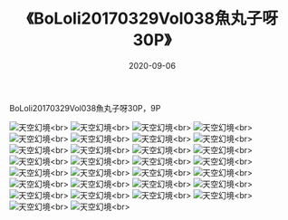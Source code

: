 ﻿---
layout: post
title: 《BoLoli20170329Vol038魚丸子呀30P》
date: 2020-09-06
img: http://photo.orgx.cf/性感/2020/BoLoli20170329Vol038魚丸子呀30P/000.jpg
tags: [美女,性感,泳衣]
---

BoLoli20170329Vol038魚丸子呀30P，9P



![天空幻境](http://photo.orgx.cf/性感/2020/BoLoli20170329Vol038魚丸子呀30P/001.jpg''天空幻境'')<br>
![天空幻境](http://photo.orgx.cf/性感/2020/BoLoli20170329Vol038魚丸子呀30P/002.jpg''天空幻境'')<br>
![天空幻境](http://photo.orgx.cf/性感/2020/BoLoli20170329Vol038魚丸子呀30P/003.jpg''天空幻境'')<br>
![天空幻境](http://photo.orgx.cf/性感/2020/BoLoli20170329Vol038魚丸子呀30P/004.jpg''天空幻境'')<br>
![天空幻境](http://photo.orgx.cf/性感/2020/BoLoli20170329Vol038魚丸子呀30P/005.jpg''天空幻境'')<br>
![天空幻境](http://photo.orgx.cf/性感/2020/BoLoli20170329Vol038魚丸子呀30P/006.jpg''天空幻境'')<br>
![天空幻境](http://photo.orgx.cf/性感/2020/BoLoli20170329Vol038魚丸子呀30P/007.jpg''天空幻境'')<br>
![天空幻境](http://photo.orgx.cf/性感/2020/BoLoli20170329Vol038魚丸子呀30P/008.jpg''天空幻境'')<br>
![天空幻境](http://photo.orgx.cf/性感/2020/BoLoli20170329Vol038魚丸子呀30P/009.jpg''天空幻境'')<br>
![天空幻境](http://photo.orgx.cf/性感/2020/BoLoli20170329Vol038魚丸子呀30P/010.jpg''天空幻境'')<br>
![天空幻境](http://photo.orgx.cf/性感/2020/BoLoli20170329Vol038魚丸子呀30P/011.jpg''天空幻境'')<br>
![天空幻境](http://photo.orgx.cf/性感/2020/BoLoli20170329Vol038魚丸子呀30P/012.jpg''天空幻境'')<br>
![天空幻境](http://photo.orgx.cf/性感/2020/BoLoli20170329Vol038魚丸子呀30P/013.jpg''天空幻境'')<br>
![天空幻境](http://photo.orgx.cf/性感/2020/BoLoli20170329Vol038魚丸子呀30P/014.jpg''天空幻境'')<br>
![天空幻境](http://photo.orgx.cf/性感/2020/BoLoli20170329Vol038魚丸子呀30P/015.jpg''天空幻境'')<br>
![天空幻境](http://photo.orgx.cf/性感/2020/BoLoli20170329Vol038魚丸子呀30P/016.jpg''天空幻境'')<br>
![天空幻境](http://photo.orgx.cf/性感/2020/BoLoli20170329Vol038魚丸子呀30P/017.jpg''天空幻境'')<br>
![天空幻境](http://photo.orgx.cf/性感/2020/BoLoli20170329Vol038魚丸子呀30P/018.jpg''天空幻境'')<br>
![天空幻境](http://photo.orgx.cf/性感/2020/BoLoli20170329Vol038魚丸子呀30P/019.jpg''天空幻境'')<br>
![天空幻境](http://photo.orgx.cf/性感/2020/BoLoli20170329Vol038魚丸子呀30P/020.jpg''天空幻境'')<br>
![天空幻境](http://photo.orgx.cf/性感/2020/BoLoli20170329Vol038魚丸子呀30P/021.jpg''天空幻境'')<br>
![天空幻境](http://photo.orgx.cf/性感/2020/BoLoli20170329Vol038魚丸子呀30P/022.jpg''天空幻境'')<br>
![天空幻境](http://photo.orgx.cf/性感/2020/BoLoli20170329Vol038魚丸子呀30P/023.jpg''天空幻境'')<br>
![天空幻境](http://photo.orgx.cf/性感/2020/BoLoli20170329Vol038魚丸子呀30P/024.jpg''天空幻境'')<br>
![天空幻境](http://photo.orgx.cf/性感/2020/BoLoli20170329Vol038魚丸子呀30P/025.jpg''天空幻境'')<br>
![天空幻境](http://photo.orgx.cf/性感/2020/BoLoli20170329Vol038魚丸子呀30P/026.jpg''天空幻境'')<br>
![天空幻境](http://photo.orgx.cf/性感/2020/BoLoli20170329Vol038魚丸子呀30P/027.jpg''天空幻境'')<br>
![天空幻境](http://photo.orgx.cf/性感/2020/BoLoli20170329Vol038魚丸子呀30P/028.jpg''天空幻境'')<br>
![天空幻境](http://photo.orgx.cf/性感/2020/BoLoli20170329Vol038魚丸子呀30P/029.jpg''天空幻境'')<br>
![天空幻境](http://photo.orgx.cf/性感/2020/BoLoli20170329Vol038魚丸子呀30P/030.jpg''天空幻境'')<br>
